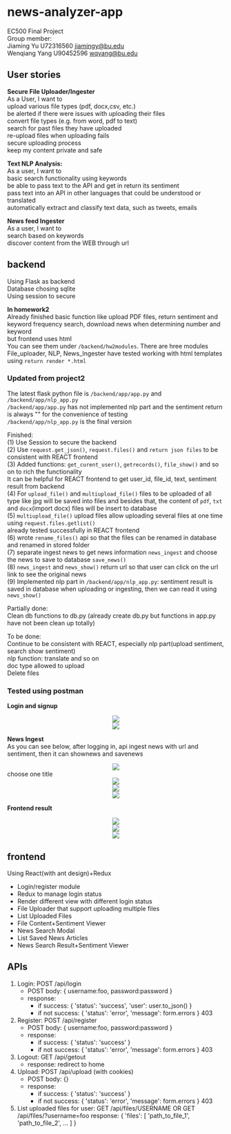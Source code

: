 # news-analyzer-app  
EC500 Final Project   
Group member:   
Jiaming Yu U72316560 jiamingy@bu.edu  
Wenqiang Yang U90452596 wqyang@bu.edu  

## User stories
**Secure File Uploader/Ingester**    
As a User, I want to  
upload various file types (pdf, docx,csv, etc.)  
be alerted if there were issues with uploading their files  
convert file types (e.g. from word, pdf to text)  
search for past files they have uploaded  
re-upload files when uploading fails  
secure uploading process  
keep my content private and safe  

**Text NLP Analysis:**  
As a user, I want to  
basic search functionality using keywords  
be able to pass text to the API and get in return its sentiment  
pass text into an API in other languages that could be understood or translated  
automatically extract and classify text data, such as tweets, emails  

**News feed Ingester**  
As a user, I want to  
search based on keywords  
discover content from the WEB through url  

## backend  
Using Flask as backend  
Database chosing sqlite  
Using session to secure  

**In homework2**     
Already finished basic function like upload PDF files, return sentiment and keyword frequency search, download news when determining number and keyword    
but frontend uses html   
You can see them under `/backend/hw2modules`. There are hree modules File_uploader, NLP, News_Ingester have tested working with html templates using `return render *.html`    

### Updated from project2 
The latest flask python file is `/backend/app/app.py` and `/backend/app/nlp_app.py`  
`/backend/app/app.py` has not implemented nlp part and the sentiment return is always "" for the convenience of testing  
`/backend/app/nlp_app.py` is the final version  

Finished:   
(1) Use Session to secure the backend     
(2) Use `request.get_json()`, `request.files()` and `return json files` to be consistent with REACT frontend         
(3) Added functions: `get_curent_user()`, `getrecords()`, `file_show()` and so on to rich the functionality      
It can be helpful for REACT frontend to get user_id, file_id, text, sentiment result from backend     
(4) For `upload_file()` and `multiupload_file()` files to be uploaded of all type like jpg will be saved into files and besides that, the content of `pdf`, `txt` and `docx`(import docx) files will be insert to database       
(5) `multiupload_file()` upload files allow uploading several files at one time using `request.files.getlist()`       
already tested successfully in REACT frontend     
(6) wrote `rename_files()` api so that the files can be renamed in database and renamed in stored folder    
(7) separate ingest news to get news information `news_ingest` and choose the news to save to database `save_news()`     
(8) `news_ingest` and `news_show()` return url so that user can click on the url link to see the original news    
(9) Implemented nlp part in `/backend/app/nlp_app.py`: sentiment result is saved in database when uploading or ingesting, then we can read it using `news_show()`  

Partially done:  
Clean db functions to db.py (already create db.py but functions in app.py have not been clean up totally)      

To be done:  
Continue to be consistent with REACT, especially nlp part(upload sentiment, search show sentiment)  
nlp function: translate and so on    
doc type allowed to upload  
Delete files

### Tested using postman   
**Login and signup**   
<div align=center><img src="https://github.com/wq-yang/news-analyzer-app/blob/main/backend/figures/postman_signup.PNG"/></div> 
<div align=center><img src="https://github.com/wq-yang/news-analyzer-app/blob/main/backend/figures/postman_login.PNG"/></div> 

**News Ingest**    
As you can see below, after logging in, api ingest news with url and sentiment, then it can shownews and savenews     
<div align=center><img src="https://github.com/wq-yang/news-analyzer-app/blob/main/backend/figures/postman_ingest.PNG"/></div> 
choose one title  
<div align=center><img src="https://github.com/wq-yang/news-analyzer-app/blob/main/backend/figures/postman_savenews.PNG"/></div> 
<div align=center><img src="https://github.com/wq-yang/news-analyzer-app/blob/main/backend/figures/postman_getrecords.PNG"/></div> 
<div align=center><img src="https://github.com/wq-yang/news-analyzer-app/blob/main/backend/figures/postman_shownews.PNG"/></div> 

**Frontend result**  
<div align=center><img src="https://github.com/wq-yang/news-analyzer-app/blob/main/backend/figures/fileshow.PNG"/></div> 
<div align=center><img src="https://github.com/wq-yang/news-analyzer-app/blob/main/backend/figures/ingest.PNG"/></div> 
<div align=center><img src="https://github.com/wq-yang/news-analyzer-app/blob/main/backend/figures/newsshow.PNG"/></div> 

## frontend  
Using React(with ant design)+Redux
- Login/register module
- Redux to manage login status
- Render different view with different login status
- File Uploader that support uploading multiple files
- List Uploaded Files
- File Content+Sentiment Viewer
- News Search Modal
- List Saved News Articles
- News Search Result+Sentiment Viewer

## APIs
1. Login: POST /api/login 
    - POST body: { username:foo, password:password }
    - response: 
        - if success: { 'status': 'success', 'user': user.to_json() }
        - if not success: { 'status': 'error', 'message': form.errors } 403
2. Register: POST /api/register
    - POST body: { username:foo, password:password }
    - response:
        - if success: { 'status': 'success' }
        - if not success: { 'status': 'error', 'message': form.errors } 403
3. Logout: GET /api/getout
    - response: redirect to home
4. Upload: POST /api/upload (with cookies)
    - POST body: {}
    - response:
        - if success: { 'status': 'success' }
        - if not success: { 'status': 'error', 'message': form.errors } 403
5. List uploaded files for user: GET /api/files/USERNAME OR GET /api/files/?username=foo
    response: { 'files': [ 'path_to_file_1', 'path_to_file_2', ... ] }

